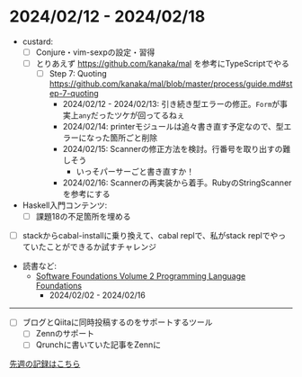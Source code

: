 # 2024/02/12 - 2024/02/18

- custard:
    - [ ] Conjure・vim-sexpの設定・習得
    - [ ] とりあえず <https://github.com/kanaka/mal> を参考にTypeScriptでやる
        - [ ] Step 7: Quoting <https://github.com/kanaka/mal/blob/master/process/guide.md#step-7-quoting>
            - 2024/02/12 - 2024/02/13: 引き続き型エラーの修正。`Form`が事実上`any`だったツケが回ってるねぇ
            - 2024/02/14: printerモジュールは追々書き直す予定なので、型エラーになった箇所ごと削除
            - 2024/02/15: Scannerの修正方法を検討。行番号を取り出すの難しそう
                - いっそパーサーごと書き直すか！
            - 2024/02/16: Scannerの再実装から着手。RubyのStringScannerを参考にする
- Haskell入門コンテンツ:
    - [ ] 課題18の不足箇所を埋める
- [ ] stackからcabal-installに乗り換えて、cabal replで、私がstack replでやっていたことができるか試すチャレンジ
- 読書など:
    - [Software Foundations Volume 2 Programming Language Foundations](https://softwarefoundations.cis.upenn.edu/plf-current/index.html)
        - 2024/02/02 - 2024/02/16

------

- [ ] ブログとQiitaに同時投稿するのをサポートするツール
    - [ ] Zennのサポート
    - [ ] Qrunchに書いていた記事をZennに

[先週の記録はこちら](https://github.com/igrep/daily-commits/blob/c4176ff45ec89449868574cff33285557ff88f75/yesterday.md)
